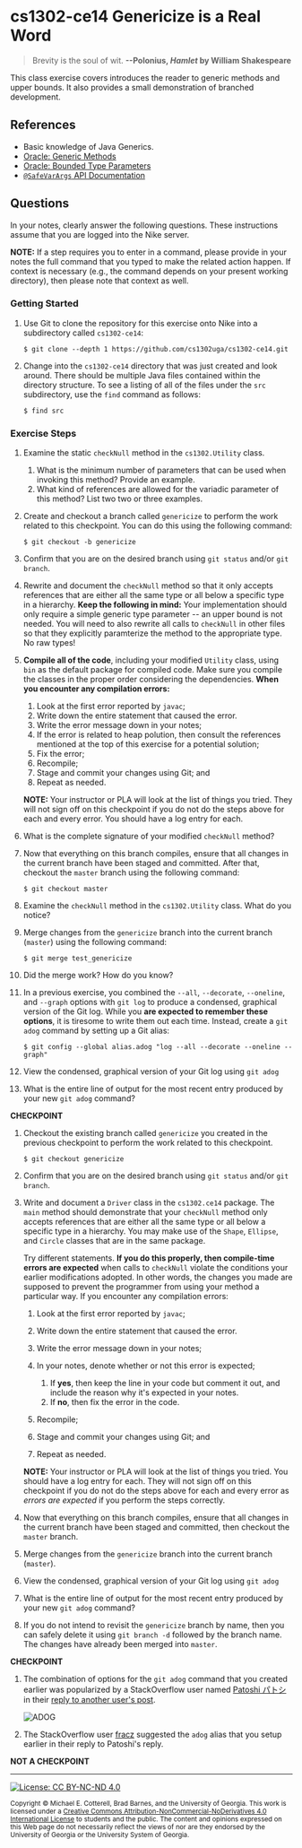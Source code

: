 
# cs1302-ce14 Genericize is a Real Word

> Brevity is the soul of wit. 
> **--Polonius, _Hamlet_ by William Shakespeare**

This class exercise covers introduces the reader to generic methods and upper bounds.
It also provides a small demonstration of branched development.

## References

* Basic knowledge of Java Generics.
* [Oracle: Generic Methods](https://docs.oracle.com/javase/tutorial/extra/generics/methods.html)
* [Oracle: Bounded Type Parameters](https://docs.oracle.com/javase/tutorial/java/generics/bounded.html)
* [`@SafeVarArgs` API Documentation](https://docs.oracle.com/javase/8/docs/api/java/lang/SafeVarargs.html)

## Questions

In your notes, clearly answer the following questions. These instructions assume that you are 
logged into the Nike server. 

**NOTE:** If a step requires you to enter in a command, please provide in your notes the full 
command that you typed to make the related action happen. If context is necessary (e.g., the 
command depends on your present working directory), then please note that context as well.

### Getting Started

1. Use Git to clone the repository for this exercise onto Nike into a subdirectory called `cs1302-ce14`:

   ```
   $ git clone --depth 1 https://github.com/cs1302uga/cs1302-ce14.git
   ```

1. Change into the `cs1302-ce14` directory that was just created and look around. There should be
   multiple Java files contained within the directory structure. To see a listing of all of the 
   files under the `src` subdirectory, use the `find` command as follows:
   
   ```
   $ find src
   ```

### Exercise Steps

1. Examine the static `checkNull` method in the `cs1302.Utility` 
   class. 

   1. What is the minimum number of parameters that can be used 
      when invoking this method?
      Provide an example.
   1. What kind of references are allowed for the variadic 
      parameter of this method? 
      List two two or three examples.
   
1. Create and checkout a branch called `genericize` to perform
   the work related to this checkpoint. You can do this using
   the following command:
   
   ```
   $ git checkout -b genericize
   ```
   
1. Confirm that you are on the desired branch using `git status` and/or
   `git branch`. 
   
1. Rewrite and document the `checkNull` method so that it only 
   accepts references that are either all the same type or all 
   below a specific type in a hierarchy. **Keep the following in 
   mind:** Your implementation should only require a simple generic 
   type parameter -- an upper bound is not needed.
   You will need to also rewrite all calls to `checkNull` in other 
   files so that they explicitly paramterize the method to the 
   appropriate type. No raw types!
   
1. **Compile all of the code**, including your modified `Utility` 
   class, using `bin` as the default package for compiled code. 
   Make sure you compile the classes in the proper order considering 
   the dependencies. **When you encounter any compilation errors:**
   
   1. Look at the first error reported by `javac`;
   1. Write down the entire statement that caused the error.
   1. Write the error message down in your notes;
   1. If the error is related to heap polution, then consult the references
      mentioned at the top of this exercise for a potential
	  solution; 
   1. Fix the error;
   1. Recompile; 
   1. Stage and commit your changes using Git; and
   1. Repeat as needed. 
   
   **NOTE:** Your instructor or PLA will look at the list of things
   you tried. They will not sign off on this checkpoint if you do 
   not do the steps above for each and every error. You should have
   a log entry for each.

1. What is the complete signature of your modified `checkNull`
   method?
   
1. Now that everything on this branch compiles, ensure that all changes 
   in the current branch have been staged and committed. After that, 
   checkout the `master` branch using the following command:
   
   ```
   $ git checkout master
   ```
   
1. Examine the `checkNull` method in the `cs1302.Utility` 
   class. What do you notice?
   
1. Merge changes from the `genericize` branch into the current branch
   (`master`) using the following command:
   
   ```
   $ git merge test_genericize
   ```

1. Did the merge work? How do you know?
   
1. In a previous exercise, you combined the `--all`, `--decorate`,
   `--oneline`, and `--graph` options with `git log` to produce
   a condensed, graphical version of the Git log. While you
   **are expected to remember these options**, it is tiresome to
   write them out each time. Instead, create a `git adog` command
   by setting up a Git alias:

   ```
   $ git config --global alias.adog "log --all --decorate --oneline --graph"
   ```
   
1. View the condensed, graphical version of your Git log using `git adog`
   
1. What is the entire line of output for the most recent entry produced
   by your new `git adog` command?

**CHECKPOINT**

1. Checkout the existing branch called `genericize` you created in the
   previous checkpoint to perform the work related to this checkpoint. 
   
   ```
   $ git checkout genericize
   ``` 
   
1. Confirm that you are on the desired branch using `git status` and/or
   `git branch`.

1. Write and document a `Driver` class in the `cs1302.ce14` package. 
   The `main` method should demonstrate that your `checkNull` method 
   only accepts references that are either all the same type or all 
   below a specific type in a hierarchy. You may make use of the 
   `Shape`, `Ellipse`, and `Circle` classes that are in the same 
   package. 
   
   Try different statements. **If you do this properly, then 
   compile-time errors are expected** when calls to `checkNull`
   violate the conditions your earlier modifications adopted. 
   In other words, the changes you made are supposed to prevent 
   the programmer from using your method a particular way. 
   If you encounter any compilation errors:
   
   1. Look at the first error reported by `javac`;
   1. Write down the entire statement that caused the error.
   1. Write the error message down in your notes;
   1. In your notes, denote whether or not this error is expected;

	  1. If **yes**, then keep the line in your code but comment it 
	     out, and include the reason why it's expected in your notes.
	  1. If **no**, then fix the error in the code.
	  
   1. Recompile;
   1. Stage and commit your changes using Git; and
   1. Repeat as needed. 
   
   **NOTE:** Your instructor or PLA will look at the list of things
   you tried. You should have a log entry for each. 
   They will not sign off on this checkpoint if you do 
   not do the steps above for each and every error as 
   _errors are expected_ if you perform the steps correctly.

1. Now that everything on this branch compiles, ensure that all changes 
   in the current branch have been staged and committed, then 
   checkout the `master` branch.
   
1. Merge changes from the `genericize` branch into the current branch
   (`master`).

1. View the condensed, graphical version of your Git log using `git adog`
   
1. What is the entire line of output for the most recent entry produced
   by your new `git adog` command?
   
1. If you do not intend to revisit the `genericize` branch by name, then
   you can safely delete it using `git branch -d` followed by the branch
   name. The changes have already been merged into `master`.

**CHECKPOINT**

1. The combination of options for the `git adog` command that you created earlier
   was popularized by a StackOverflow user named [Patoshi パトシ](https://stackoverflow.com/users/1642231/patoshi-パトシ)
   in their [reply to another user's post](https://stackoverflow.com/a/35075021).  
   
   ![ADOG](https://i.stack.imgur.com/ElVkf.jpg)
   
1. The StackOverflow user [fracz](https://stackoverflow.com/users/878514/fracz) suggested the `adog` alias
   that you setup earlier in their reply to Patoshi's reply.

**NOT A CHECKPOINT**

<hr/>

[![License: CC BY-NC-ND 4.0](https://img.shields.io/badge/License-CC%20BY--NC--ND%204.0-lightgrey.svg)](http://creativecommons.org/licenses/by-nc-nd/4.0/)

<small>
Copyright &copy; Michael E. Cotterell, Brad Barnes, and the University of Georgia.
This work is licensed under a <a rel="license" href="http://creativecommons.org/licenses/by-nc-nd/4.0/">Creative Commons Attribution-NonCommercial-NoDerivatives 4.0 International License</a> to students and the public.
The content and opinions expressed on this Web page do not necessarily reflect the views of nor are they endorsed by the University of Georgia or the University System of Georgia.
</small>
